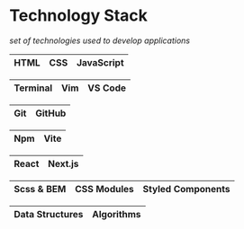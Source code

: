 # Technology Stack

_set of technologies used to develop applications_

| HTML | CSS | JavaScript |
| ---- | --- | ---------- |

| Terminal | Vim | VS Code |
| -------- | --- | ------- |

| Git | GitHub |
| --- | ------ |

| Npm | Vite |
| --- | ---- |

| React | Next.js |
| ----- | ------- |

| Scss & BEM | CSS Modules | Styled Components |
| ---------- | ----------- | ----------------- |

| Data Structures | Algorithms |
| --------------- | ---------- |
